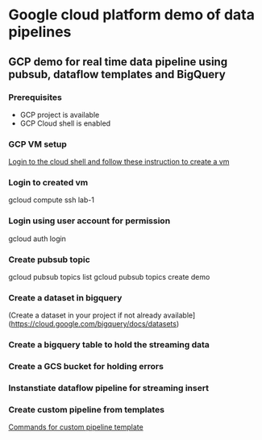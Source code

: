 # Google cloud platform demo of data pipelines

## GCP demo for real time data pipeline using pubsub, dataflow templates and BigQuery

### Prerequisites

* GCP project is available
* GCP Cloud shell is enabled

### GCP VM setup
[Login to the cloud shell and follow these instruction to create a vm](https://cloud.google.com/compute/docs/instances/create-start-instance#startinstancegcloud)

### Login to created vm
gcloud compute ssh lab-1

### Login using user account for permission
gcloud auth login

### Create pubsub topic
gcloud pubsub topics list
gcloud pubsub topics create demo

### Create a dataset in bigquery
(Create a dataset in your project if not already available](https://cloud.google.com/bigquery/docs/datasets)
### Create a bigquery table to hold the streaming data

### Create a GCS bucket for holding errors

### Instanstiate dataflow pipeline for streaming insert

### Create custom pipeline from templates

[Commands for custom pipeline template](./pubsubToBigquery-compile-run-commands.sh)


